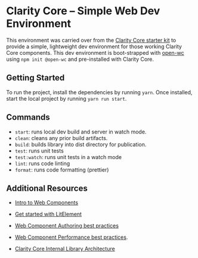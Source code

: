 # Clarity Core – Simple Web Dev Environment

This environment was carried over from the [Clarity Core starter kit](https://github.com/coryrylan/clarity-addon-kit) to provide a simple, lightweight dev environment for those working Clarity Core components. This dev environment is boot-strapped with [open-wc](https://open-wc.org/) using `npm init @open-wc` and pre-installed with Clarity Core.

## Getting Started

To run the project, install the dependencies by running `yarn`.
Once installed, start the local project by running `yarn run start`.

## Commands

- `start`: runs local dev build and server in watch mode.
- `clean`: cleans any prior build artifacts.
- `build`: builds library into dist directory for publication.
- `test`: runs unit tests
- `test:watch`: runs unit tests in a watch mode
- `lint`: runs code linting
- `format`: runs code formatting (prettier)

## Additional Resources

- [Intro to Web Components](https://coryrylan.com/blog/state-of-web-components-in-2020)

- [Get started with LitElement](https://lit-element.polymer-project.org/)

- [Web Component Authoring best practices](https://open-wc.org/)

- [Web Component Performance best practices](https://medium.com/claritydesignsystem/design-system-performance-with-clarity-core-web-components-fbab56516f30).

- [Clarity Core Internal Library Architecture](https://clarity.design/storybook/core/?path=/story/internal-documentation-getting-started--page)

